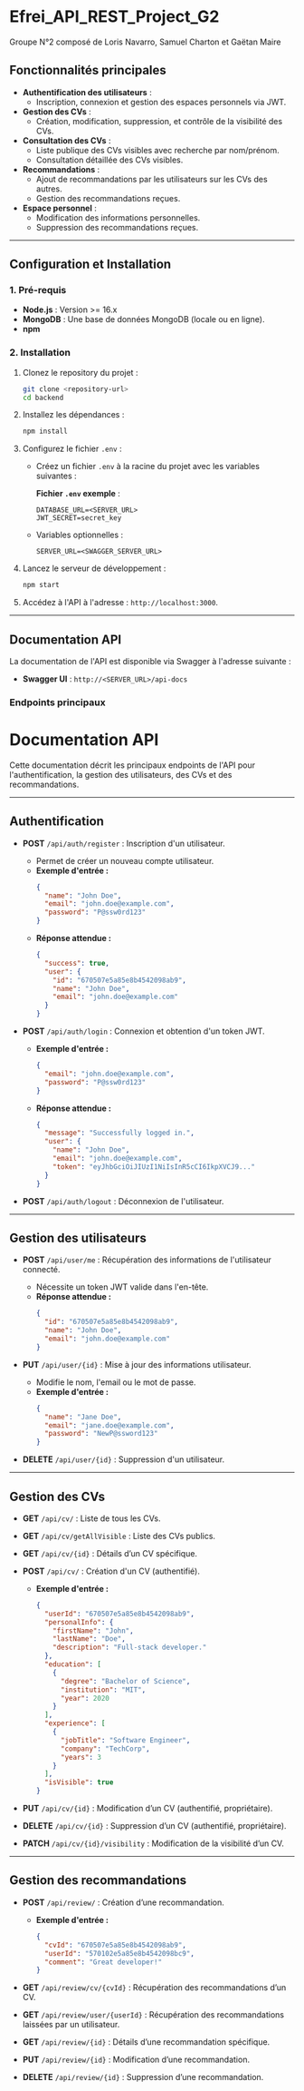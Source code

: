 # Efrei_API_REST_Project_G2


Groupe N°2 composé de Loris Navarro, Samuel Charton et Gaëtan Maire

## Fonctionnalités principales

- **Authentification des utilisateurs** :
    - Inscription, connexion et gestion des espaces personnels via JWT.
- **Gestion des CVs** :
    - Création, modification, suppression, et contrôle de la visibilité des CVs.
- **Consultation des CVs** :
    - Liste publique des CVs visibles avec recherche par nom/prénom.
    - Consultation détaillée des CVs visibles.
- **Recommandations** :
    - Ajout de recommandations par les utilisateurs sur les CVs des autres.
    - Gestion des recommandations reçues.
- **Espace personnel** :
    - Modification des informations personnelles.
    - Suppression des recommandations reçues.

---

## Configuration et Installation

### 1. Pré-requis
- **Node.js** : Version >= 16.x
- **MongoDB** : Une base de données MongoDB (locale ou en ligne).
- **npm**

### 2. Installation

1. Clonez le repository du projet :
   ```bash
   git clone <repository-url>
   cd backend
   ```

2. Installez les dépendances :
   ```bash
   npm install
   ```

3. Configurez le fichier `.env` :
    - Créez un fichier `.env` à la racine du projet avec les variables suivantes :

      **Fichier `.env` exemple** :
      ```env
      DATABASE_URL=<SERVER_URL>
      JWT_SECRET=secret_key
      ```

    - Variables optionnelles :
      ```env
      SERVER_URL=<SWAGGER_SERVER_URL>
      ```

4. Lancez le serveur de développement :
   ```bash
   npm start
   ```

5. Accédez à l'API à l'adresse : `http://localhost:3000`.

---

## Documentation API

La documentation de l'API est disponible via Swagger à l'adresse suivante :
- **Swagger UI** : `http://<SERVER_URL>/api-docs`

### Endpoints principaux


# Documentation API

Cette documentation décrit les principaux endpoints de l'API pour l'authentification, la gestion des utilisateurs, des CVs et des recommandations.

---

## **Authentification**
- **POST** `/api/auth/register` : Inscription d'un utilisateur.
    - Permet de créer un nouveau compte utilisateur.
    - **Exemple d'entrée :**
      ```json
      {
        "name": "John Doe",
        "email": "john.doe@example.com",
        "password": "P@ssw0rd123"
      }
      ```
    - **Réponse attendue :**
      ```json
      {
        "success": true,
        "user": {
          "id": "670507e5a85e8b4542098ab9",
          "name": "John Doe",
          "email": "john.doe@example.com"
        }
      }
      ```

- **POST** `/api/auth/login` : Connexion et obtention d'un token JWT.
    - **Exemple d'entrée :**
      ```json
      {
        "email": "john.doe@example.com",
        "password": "P@ssw0rd123"
      }
      ```
    - **Réponse attendue :**
      ```json
      {
        "message": "Successfully logged in.",
        "user": {
          "name": "John Doe",
          "email": "john.doe@example.com",
          "token": "eyJhbGciOiJIUzI1NiIsInR5cCI6IkpXVCJ9..."
        }
      }
      ```

- **POST** `/api/auth/logout` : Déconnexion de l'utilisateur.

---

## **Gestion des utilisateurs**
- **POST** `/api/user/me` : Récupération des informations de l'utilisateur connecté.
    - Nécessite un token JWT valide dans l'en-tête.
    - **Réponse attendue :**
      ```json
      {
        "id": "670507e5a85e8b4542098ab9",
        "name": "John Doe",
        "email": "john.doe@example.com"
      }
      ```

- **PUT** `/api/user/{id}` : Mise à jour des informations utilisateur.
    - Modifie le nom, l'email ou le mot de passe.
    - **Exemple d'entrée :**
      ```json
      {
        "name": "Jane Doe",
        "email": "jane.doe@example.com",
        "password": "NewP@ssword123"
      }
      ```

- **DELETE** `/api/user/{id}` : Suppression d'un utilisateur.

---

## **Gestion des CVs**
- **GET** `/api/cv/` : Liste de tous les CVs.
- **GET** `/api/cv/getAllVisible` : Liste des CVs publics.
- **GET** `/api/cv/{id}` : Détails d’un CV spécifique.
- **POST** `/api/cv/` : Création d'un CV (authentifié).
    - **Exemple d'entrée :**
      ```json
      {
        "userId": "670507e5a85e8b4542098ab9",
        "personalInfo": {
          "firstName": "John",
          "lastName": "Doe",
          "description": "Full-stack developer."
        },
        "education": [
          {
            "degree": "Bachelor of Science",
            "institution": "MIT",
            "year": 2020
          }
        ],
        "experience": [
          {
            "jobTitle": "Software Engineer",
            "company": "TechCorp",
            "years": 3
          }
        ],
        "isVisible": true
      }
      ```

- **PUT** `/api/cv/{id}` : Modification d’un CV (authentifié, propriétaire).
- **DELETE** `/api/cv/{id}` : Suppression d’un CV (authentifié, propriétaire).
- **PATCH** `/api/cv/{id}/visibility` : Modification de la visibilité d’un CV.

---

## **Gestion des recommandations**
- **POST** `/api/review/` : Création d’une recommandation.
    - **Exemple d'entrée :**
      ```json
      {
        "cvId": "670507e5a85e8b4542098ab9",
        "userId": "570102e5a85e8b4542098bc9",
        "comment": "Great developer!"
      }
      ```

- **GET** `/api/review/cv/{cvId}` : Récupération des recommandations d’un CV.
- **GET** `/api/review/user/{userId}` : Récupération des recommandations laissées par un utilisateur.
- **GET** `/api/review/{id}` : Détails d’une recommandation spécifique.
- **PUT** `/api/review/{id}` : Modification d’une recommandation.
- **DELETE** `/api/review/{id}` : Suppression d’une recommandation.